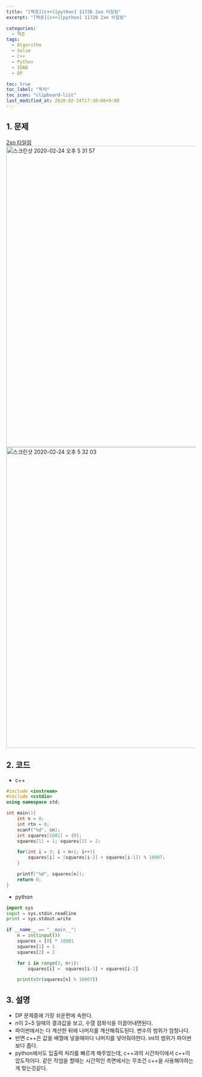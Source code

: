 ```yaml
---
title: "[백준][c++][python] 11726 2xn 타일링"
excerpt: "[백준][c++][python] 11726 2xn 타일링"

categories:
  - 백준
tags:
  - Algorithm
  - Solve
  - C++
  - Python
  - 1DAB
  - DP

toc: true
toc_label: "목차"
toc_icon: "clipboard-list"
last_modified_at: 2020-02-24T17:30:00+9:00
---
```


## 1. 문제
[2xn 타일링](https://www.acmicpc.net/problem/11726)  
<img width="800" alt="스크린샷 2020-02-24 오후 5 31 57" src="https://user-images.githubusercontent.com/20227720/75137799-ebd47100-572b-11ea-8d79-6bb6f87f0e2e.png">  
<img width="799" alt="스크린샷 2020-02-24 오후 5 32 03" src="https://user-images.githubusercontent.com/20227720/75137796-e9721700-572b-11ea-9028-bc826f184585.png">


## 2. 코드

- c++

```c++
#include <iostream>
#include <cstdio>
using namespace std;

int main(){
    int n = 0;
    int rtn = 0;
    scanf("%d", &n);
    int squares[1001] = {0};
    squares[1] = 1; squares[2] = 2;

    for(int i = 3; i < n+1; i++){
        squares[i] = (squares[i-2] + squares[i-1]) % 10007;
    }

    printf("%d", squares[n]);
    return 0;
}
```

- python

```python
import sys
input = sys.stdin.readline
print = sys.stdout.write

if __name__ == "__main__":
    n = int(input())
    squares = [0] * 10001
    squares[1] = 1
    squares[2] = 2

    for i in range(3, n+1):
        squares[i] =  squares[i-1] + squares[i-2]

    print(str(squares[n] % 10007))

```

## 3. 설명

- DP 문제중에 가장 쉬운편에 속한다.
- n이 2~5 일때의 결과값을 보고, 수열 점화식을 이끌어내면된다.
- 파이썬에서는 다 계산한 뒤에 나머지를 계산해줘도된다. 변수의 범위가 엄청나다.
- 반면 c++은 값을 배열에 넣을때마다 나머지를 넣어줘야한다. int의 범위가 파이썬보다 좁다.
- python에서도 입출력 처리를 빠르게 해주었는데, c++과의 시간차이에서 c++이 압도적이다. 같은 작업을 할때는 시간적인 측면에서는 무조건 c++을 사용해야하는게 맞는것같다.